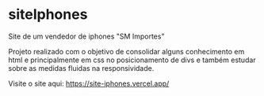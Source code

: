 # siteIphones
Site de um vendedor de iphones "SM Importes"

Projeto realizado com o objetivo de consolidar alguns conhecimento em html e principalmente em css no posicionamento de divs e também estudar sobre as medidas fluidas na responsividade.

Visite o site aqui: https://site-iphones.vercel.app/
